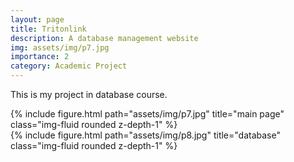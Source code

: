 ```yaml
---
layout: page
title: Tritonlink
description: A database management website
img: assets/img/p7.jpg
importance: 2
category: Academic Project
---
```

This is my project in database course.


<div class="row">
    <div class="col-sm mt-3 mt-md-0">
        {% include figure.html path="assets/img/p7.jpg" title="main page" class="img-fluid rounded z-depth-1" %}
    </div>
    <div class="col-sm mt-3 mt-md-0">
        {% include figure.html path="assets/img/p8.jpg" title="database" class="img-fluid rounded z-depth-1" %}
    </div>
</div>
